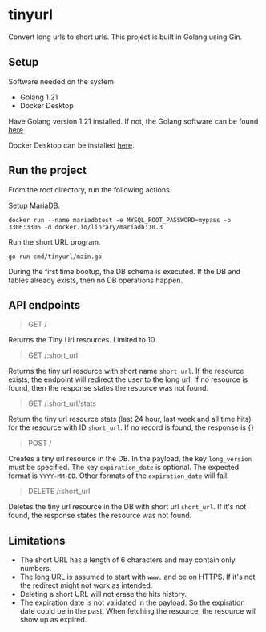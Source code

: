 # tinyurl

Convert long urls to short urls. This project is built in Golang using Gin.

## Setup
Software needed on the system
- Golang 1.21
- Docker Desktop

Have Golang version 1.21 installed. If not, the Golang software can be found
[here](https://go.dev/dl/).

Docker Desktop can be installed [here](https://www.docker.com/products/docker-desktop/).

## Run the project
From the root directory, run the following actions.

Setup MariaDB. 
```
docker run --name mariadbtest -e MYSQL_ROOT_PASSWORD=mypass -p 3306:3306 -d docker.io/library/mariadb:10.3
```

Run the short URL program.
```
go run cmd/tinyurl/main.go
```

During the first time bootup, the DB schema is executed. If the DB and tables already exists, then no
DB operations happen.


## API endpoints
> GET /

Returns the Tiny Url resources. Limited to 10

> GET /:short_url

Returns the tiny url resource with short name `short_url`. If the resource exists,
the endpoint will redirect the user to the long url. If no resource is found, then
the response states the resource was not found. 

> GET /:short_url/stats

Return the tiny url resource stats (last 24 hour, last week and all time hits) for
the resource with ID `short_url`. If no record is found, the response is {}

> POST /

Creates a tiny url resource in the DB. In the payload, the key `long_version` must be
specified. The key `expiration_date` is optional. The expected format is `YYYY-MM-DD`.
Other formats of the `expiration_date` will fail.

> DELETE /:short_url

Deletes the tiny url resource in the DB with short url `short_url`. If it's not found,
the response states the resource was not found.

## Limitations
- The short URL has a length of 6 characters and may contain only numbers.
- The long URL is assumed to start with `www.` and be on HTTPS. If it's not,
the redirect might not work as intended.
- Deleting a short URL will not erase the hits history.
- The expiration date is not validated in the payload. So the expiration date could be in the past. When fetching the resource, the resource will show up as expired.